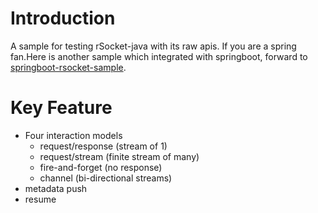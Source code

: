 # Introduction
A sample for testing rSocket-java with its raw apis.
If you are a spring fan.Here is another sample which integrated with springboot, forward to [springboot-rsocket-sample](https://github.com/SoulSong/springboot-rsocket-sample).

# Key Feature
- Four interaction models
    - request/response (stream of 1)
    -  request/stream (finite stream of many)
    -  fire-and-forget (no response)
    -  channel (bi-directional streams) 
- metadata push
- resume
